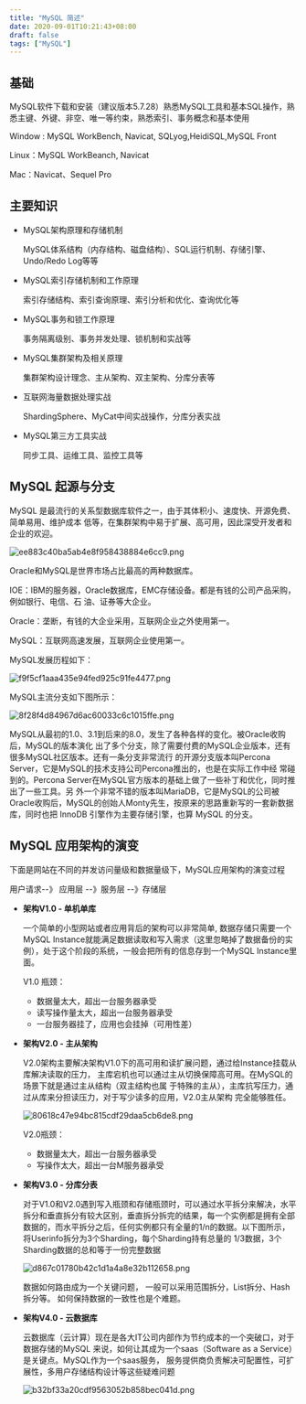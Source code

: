 ```yaml
---
title: "MySQL 简述"
date: 2020-09-01T10:21:43+08:00
draft: false
tags: ["MySQL"]
---
```


## 基础

MySQL软件下载和安装（建议版本5.7.28）熟悉MySQL工具和基本SQL操作，熟悉主键、外键、非空、唯一等约束，熟悉索引、事务概念和基本使用

Window : MySQL WorkBench, Navicat, SQLyog,HeidiSQL,MySQL Front 

Linux：MySQL WorkBeanch, Navicat 

Mac：Navicat、Sequel Pro 

## 主要知识

* MySQL架构原理和存储机制

  MySQL体系结构（内存结构、磁盘结构）、SQL运行机制、存储引擎、Undo/Redo Log等等

* MySQL索引存储机制和工作原理

  索引存储结构、索引查询原理、索引分析和优化、查询优化等

* MySQL事务和锁工作原理

  事务隔离级别、事务并发处理、锁机制和实战等

* MySQL集群架构及相关原理

  集群架构设计理念、主从架构、双主架构、分库分表等

* 互联网海量数据处理实战

  ShardingSphere、MyCat中间实战操作，分库分表实战

* MySQL第三方工具实战

  同步工具、运维工具、监控工具等

## MySQL 起源与分支

MySQL 是最流行的关系型数据库软件之一，由于其体积小、速度快、开源免费、简单易用、维护成本 低等，在集群架构中易于扩展、高可用，因此深受开发者和企业的欢迎。

![ee883c40ba5ab4e8f958438884e6cc9.png](https://i.loli.net/2020/12/09/UXn29Hc1fDMtQFh.png)

Oracle和MySQL是世界市场占比最高的两种数据库。

IOE：IBM的服务器，Oracle数据库，EMC存储设备。都是有钱的公司产品采购，例如银行、电信、石 油、证券等大企业。 

Oracle：垄断，有钱的大企业采用，互联网企业之外使用第一。 

MySQL：互联网高速发展，互联网企业使用第一。

MySQL发展历程如下：

![f9f5cf1aaa435e94fed925c91fe4477.png](https://i.loli.net/2020/12/09/ejZ5r3f9z2JD4kC.png)

MySQL主流分支如下图所示：

![8f28f4d84967d6ac60033c6c1015ffe.png](https://i.loli.net/2020/12/09/I1lLiuVxGaWfbCH.png)

MySQL从最初的1.0、3.1到后来的8.0，发生了各种各样的变化。被Oracle收购后，MySQL的版本演化 出了多个分支，除了需要付费的MySQL企业版本，还有很多MySQL社区版本。还有一条分支非常流行 的开源分支版本叫Percona Server，它是MySQL的技术支持公司Percona推出的，也是在实际工作中经 常碰到的。Percona Server在MySQL官方版本的基础上做了一些补丁和优化，同时推出了一些工具。另 外一个非常不错的版本叫MariaDB，它是MySQL的公司被Oracle收购后，MySQL的创始人Monty先生，按原来的思路重新写的一套新数据库，同时也把 InnoDB 引擎作为主要存储引擎，也算 MySQL 的分支。

## MySQL 应用架构的演变

下面是网站在不同的并发访问量级和数据量级下，MySQL应用架构的演变过程

用户请求--》 应用层 --》服务层 --》存储层

* **架构V1.0 - 单机单库**

  一个简单的小型网站或者应用背后的架构可以非常简单, 数据存储只需要一个MySQL Instance就能满足数据读取和写入需求（这里忽略掉了数据备份的实例），处于这个阶段的系统，一般会把所有的信息存到一个MySQL Instance里面。

  V1.0 瓶颈：

  * 数据量太大，超出一台服务器承受
  * 读写操作量太大，超出一台服务器承受
  * 一台服务器挂了，应用也会挂掉（可用性差）

* **架构V2.0 - 主从架构**

  V2.0架构主要解决架构V1.0下的高可用和读扩展问题，通过给Instance挂载从库解决读取的压力， 主库宕机也可以通过主从切换保障高可用。在MySQL的场景下就是通过主从结构（双主结构也属 于特殊的主从），主库抗写压力，通过从库来分担读压力，对于写少读多的应用，V2.0主从架构 完全能够胜任。

  ![80618c47e94bc815cdf29daa5cb6de8.png](https://i.loli.net/2020/12/09/jnxG3gMTO954Umk.png)

  V2.0瓶颈：

  * 数据量太大，超出一台服务器承受
  * 写操作太大，超出一台M服务器承受

* **架构V3.0 - 分库分表**

  对于V1.0和V2.0遇到写入瓶颈和存储瓶颈时，可以通过水平拆分来解决，水平拆分和垂直拆分有较大区别，垂直拆分拆完的结果，每一个实例都是拥有全部数据的，而水平拆分之后，任何实例都只有全量的1/n的数据。以下图所示，将Userinfo拆分为3个Sharding，每个Sharding持有总量的 1/3数据，3个Sharding数据的总和等于一份完整数据

  ![d867c01780b42c1d1a4a8e32b112658.png](https://i.loli.net/2020/12/09/GyQP3rufHLoRsv4.png)

  数据如何路由成为一个关键问题， 一般可以采用范围拆分，List拆分、Hash拆分等。 如何保持数据的一致性也是个难题。

* **架构V4.0 - 云数据库**

  云数据库（云计算）现在是各大IT公司内部作为节约成本的一个突破口，对于数据存储的MySQL 来说，如何让其成为一个saas（Software as a Service）是关键点。MySQL作为一个saas服务， 服务提供商负责解决可配置性，可扩展性，多用户存储结构设计等这些疑难问题

  ![b32bf33a20cdf9563052b858bec041d.png](https://i.loli.net/2020/12/09/VORnjgoZkJyaWtQ.png)